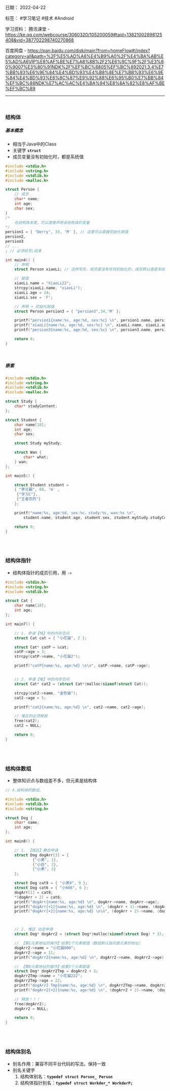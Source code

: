 日期： 2022-04-22

标签： #学习笔记 #技术 #Android 

学习资料： 
腾讯课堂 - https://ke.qq.com/webcourse/3060320/105200059#taid=13821002898125408&vid=387702298740270868

百度网盘 - https://pan.baidu.com/disk/main?from=homeFlow#/index?category=all&path=%2F%E5%AD%A6%E4%B9%A0%2F%E4%BA%AB%E5%AD%A6VIP%E8%AF%BE%E7%A8%8B%2F2%E6%9C%9F%2F%E3%80%9007%E3%80%91NDK%2F%EF%BC%8805%EF%BC%892021.3.4%E7%BB%93%E6%9E%84%E4%BD%93%E4%B8%8E%E7%BB%93%E6%9E%84%E4%BD%93%E6%8C%87%E9%92%88%E6%95%B0%E7%BB%84%EF%BC%88NDK%E7%AC%AC%E4%BA%94%E8%8A%82%E8%AF%BE%EF%BC%89

---
<br>

### 结构体
##### 基本概念
- 相当于Java中的Class
- 关键字 **`struct`**
- 成员变量没有初始化时，都是系统值
```C
#include <stdio.h>
#include <string.h>
#include <stdlib.h>
#include <malloc.h>

struct Person {
	// 成员
	char* name;
	int age;
	char sex;
}
/*
	在结构体末尾，可以直接声明该结构体的变量
*/
persion1 = { "Derry", 33, 'M' }, // 这里可以直接初始化赋值
persion2,
persion3
// ...
; // 必须给写;结束

int main4() {
	// 声明
	struct Person xiaoLi; // 这样写完，成员是没有任何初始化的，成员默认值是系统值，不能直接使用

	// 赋值
	xiaoLi.name = "XiaoLi22";
	strcpy(xiaoLi.name, "xiaoLi");
	xiaoLi.age = 24;
	xiaoLi.sex = 'F';

	// 声明 + 初始化赋值
	struct Person persion3 = { "persion3",34,'M' };

	printf("persion1{name:%s, age:%d, sex:%c} \n", persion1.name, persion1.age, persion1.sex);
	printf("xiaoLi{name:%s, age:%d, sex:%c} \n", xiaoLi.name, xiaoLi.age, xiaoLi.sex);
	printf("persion3{name:%s, age:%d, sex:%c} \n", persion3.name, persion3.age, persion3.sex);

	return 0;
}
```

<br>

##### 嵌套
```C
#include <stdio.h>
#include <string.h>
#include <stdlib.h>
#include <malloc.h>

struct Study {
	char* studyContent;
};

struct Student {
	char name[10];
	int age;
	char sex;

	struct Study myStudy;

	struct Wan {
		char* what;
	} wan;
};

int main5() {

	struct Student student =
	{ "李元霸", 88, 'm' ,
	 {"学习C"},
	 {"王者农药"}
	};

	printf("name:%s, age:%d, sex:%c，study:%s, wan:%s \n",
		student.name, student.age, student.sex, student.myStudy.studyContent, student.wan.what);

	return 0;
}
```

<br><br>

### 结构体指针
- 结构体指针的成员引用，用 `->` 
```C
#include <stdio.h>
#include <string.h>
#include <stdlib.h>

struct Cat {
	char name[10];
	int age;
};

int main7() {

	// 1. 申请【栈】中的内存空间
	struct Cat cat = { "小花猫", 2 };

	struct Cat* catP = &cat;
	catP->age = 3;
	strcpy(catP->name, "小花猫2");

	printf("catP{name:%s, age:%d} \n\n", catP->name, catP->age);


	// 2. 申请【堆】中的内存空间
	struct Cat* cat2 = (struct Cat*)malloc(sizeof(struct Cat));

	strcpy(cat2->name, "金色猫");
	cat2->age = 5;

	printf("cat2{name:%s, age:%d} \n", cat2->name, cat2->age);

	// 堆区的必须释放
	free(cat2);
	cat2 = NULL;

	return 0;
}
```

<br><br>

### 结构体数组
- 整体知识点与数组差不多，但元素是结构体
```C
// 4.结构体的数组。

#include <stdio.h>
#include <stdlib.h>
#include <string.h>

struct Dog {
	char* name;
	int age;
};

int main8() {

	// 1. 【栈区】静态申请
	struct Dog dogArr[3] = {
			{"小黄", 1},
			{"小白", 2},
			{"小黑", 3}
	};

	struct Dog cat9 = { "小黑9", 9 };
	struct Dog cat6 = { "小666", 6 };
	dogArr[1] = cat9;
	*(dogArr + 2) = cat6;
	printf("dogArr{name:%s, age:%d} \n", dogArr->name, dogArr->age);
	printf("dogArr[+1]{name:%s, age:%d} \n", (dogArr + 1)->name, (dogArr + 1)->age);
	printf("dogArr[+2]{name:%s, age:%d} \n\n", (dogArr + 2)->name, (dogArr + 2)->age);



	// 2. 堆区 动态申请
	struct Dog* dogArr2 = (struct Dog*)malloc(sizeof(struct Dog) * 3);

	// 【第1元素地址的操作】给第1个元素赋值（数组默认指向首元素的地址）
	dogArr2->name = "小花猫000";
	dogArr2->age = 11;
	printf("dogArr2{name:%s, age:%d} \n", dogArr2->name, dogArr2->age);

	// 【第8元素地址的操作】给第3个元素赋值
	struct Dog* dogArr2Tmp = dogArr2 + 2;
	dogArr2Tmp->name = "小花猫222";
	dogArr2Tmp->age = 22;
	printf("dogArr2 Tmp{name:%s, age:%d} \n", dogArr2Tmp->name, dogArr2Tmp->age);
	printf("dogArr2[+2]{name:%s, age:%d} \n", (dogArr2 + 2)->name, (dogArr2 + 2)->age);

	// 释放！！！
	free(dogArr2);
	dogArr2 = NULL;

	return 0;
}
```

<br><br>

### 结构体别名
- 别名作用：兼容不同平台代码的写法，保持一致
- 别名关键字
	1. 结构体别名：**`typedef struct Person_ Person`**
	2. 结构体指针别名：**`typedef struct Workder_* WorkderP;`**

```C

```
